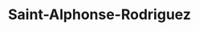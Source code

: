 ---
title: Saint-Alphonse-Rodriguez
url: /saint-alphonse-rodriguez/
latitude: 46.187
longitude: -73.693
---